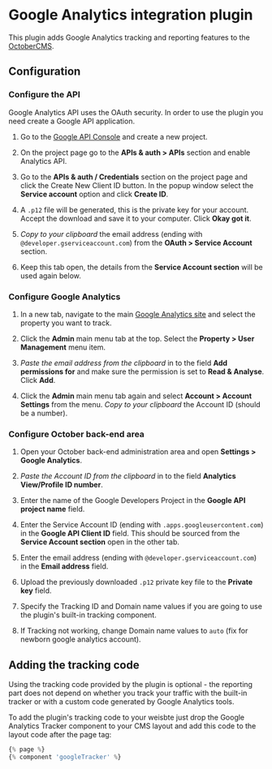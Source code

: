 # Google Analytics integration plugin

This plugin adds Google Analytics tracking and reporting features to the [OctoberCMS](http://octobercms.com).

## Configuration

### Configure the API

Google Analytics API uses the OAuth security. In order to use the plugin you need create a Google API application.

1. Go to the [Google API Console](https://cloud.google.com/console/project) and create a new project.

1. On the project page go to the **APIs & auth > APIs** section and enable Analytics API.

1. Go to the **APIs & auth / Credentials** section on the project page and click the Create New Client ID button. In the popup window select the **Service account** option and click **Create ID**.

1. A `.p12` file will be generated, this is the private key for your account. Accept the download and save it to your computer. Click **Okay got it**.

1. *Copy to your clipboard* the email address (ending with `@developer.gserviceaccount.com`) from the **OAuth > Service Account** section.

1. Keep this tab open, the details from the **Service Account section** will be used again below.

### Configure Google Analytics

1. In a new tab, navigate to the main [Google Analytics site](https://www.google.com/analytics/web/) and select the property you want to track.

1. Click the **Admin** main menu tab at the top. Select the **Property > User Management** menu item.

1. *Paste the email address from the clipboard* in to the field **Add permissions for** and make sure the permission is set to **Read & Analyse**. Click **Add**.

1. Click the **Admin** main menu tab again and select **Account > Account Settings** from the menu. *Copy to your clipboard* the Account ID (should be a number).

### Configure October back-end area

1. Open your October back-end administration area and open **Settings > Google Analytics**. 

1. *Paste the Account ID from the clipboard* in to the field **Analytics View/Profile ID number**.

1. Enter the name of the Google Developers Project in the **Google API project name** field.

1. Enter the Service Account ID (ending with `.apps.googleusercontent.com`) in the **Google API Client ID** field. This should be sourced from the **Service Account section** open in the other tab.

1. Enter the email address (ending with `@developer.gserviceaccount.com`) in the **Email address** field.

1. Upload the previously downloaded `.p12` private key file to the **Private key** field.

1. Specify the Tracking ID and Domain name values if you are going to use the plugin's built-in tracking component.

1. If Tracking not working, change Domain name values to `auto` (fix for newborn google analytics account).

## Adding the tracking code

Using the tracking code provided by the plugin is optional - the reporting part does not depend on whether you track your traffic with the built-in tracker or with a custom code generated by Google Analytics tools. 

To add the plugin's tracking code to your weisbte just drop the Google Analytics Tracker component to your CMS layout and add this code to the layout code after the page tag:

```php
{% page %}
{% component 'googleTracker' %}
```
